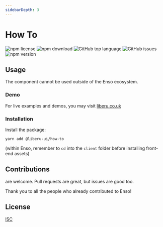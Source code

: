 ```yaml
---
sidebarDepth: 3
---
```


# How To

![npm license](https://img.shields.io/npm/l/@liberu-ui/how-to.svg) 
![npm download](https://img.shields.io/npm/dm/@liberu-ui/how-to.svg) 
![GitHub top language](https://img.shields.io/github/languages/top/liberu-ui/how-to.svg) 
![GitHub issues](https://img.shields.io/github/issues/liberu-ui/how-to.svg) 
![npm version](https://img.shields.io/npm/v/@liberu-ui/how-to.svg) 

## Usage

The component cannot be used outside of the Enso ecosystem.

### Demo

For live examples and demos, you may visit [liberu.co.uk](https://www.liberu.co.uk)

### Installation

Install the package:
```
yarn add @liberu-ui/how-to
```

(within Enso, remember to `cd` into the `client` folder before installing front-end assets)

## Contributions

are welcome. Pull requests are great, but issues are good too.

Thank you to all the people who already contributed to Enso!

## License

[ISC](https://opliberuurce.org/licenses/ISC)
